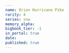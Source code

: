 ```yaml
---
name: Orion Hurricane Pike
rarity: 4
series: snw
memory_alpha:
bigbook_tier: -1
in_portal: true
date:
published: true
---
```



